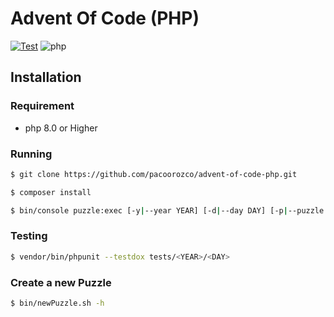 # Advent Of Code (PHP)

[![Test](https://github.com/pacoorozco/advent-of-code-php/actions/workflows/test.yml/badge.svg)](https://github.com/pacoorozco/advent-of-code-php/actions/workflows/test.yml)
![php](https://img.shields.io/github/languages/top/pacoorozco/advent-of-code-php?style=flat-square)

## Installation

### Requirement

- php 8.0 or Higher

### Running

```sh
$ git clone https://github.com/pacoorozco/advent-of-code-php.git

$ composer install
```

```sh
$ bin/console puzzle:exec [-y|--year YEAR] [-d|--day DAY] [-p|--puzzle PUZZLE]
```

### Testing

```sh
$ vendor/bin/phpunit --testdox tests/<YEAR>/<DAY>
```

### Create a new Puzzle

```sh
$ bin/newPuzzle.sh -h
```